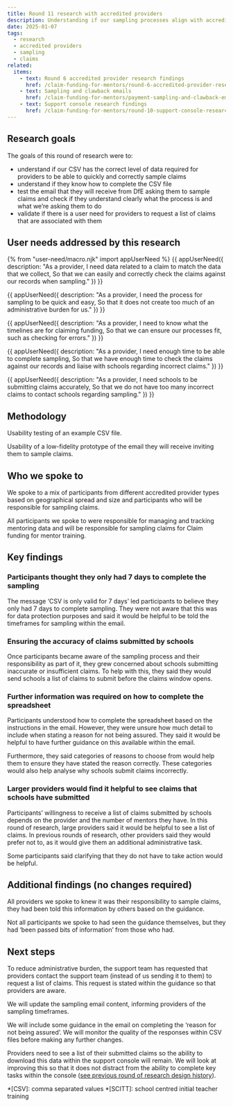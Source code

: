```yaml
---
title: Round 11 research with accredited providers
description: Understanding if our sampling processes align with accredited providers’ needs and expectations
date: 2025-01-07
tags:
  - research
  - accredited providers
  - sampling
  - claims
related:
  items:
    - text: Round 6 accredited provider research findings
      href: /claim-funding-for-mentors/round-6-accredited-provider-research-findings/
    - text: Sampling and clawback emails
      href: /claim-funding-for-mentors/payment-sampling-and-clawback-emails/
    - text: Support console research findings
      href: /claim-funding-for-mentors/round-10-support-console-research-findings/
---
```


## Research goals

The goals of this round of research were to:

- understand if our CSV has the correct level of data required for providers to be able to quickly and correctly sample claims
- understand if they know how to complete the CSV file
- test the email that they will receive from DfE asking them to sample claims and check if they understand clearly what the process is and what we’re asking them to do
- validate if there is a user need for providers to request a list of claims that are associated with them

## User needs addressed by this research

{% from "user-need/macro.njk" import appUserNeed %}
{{ appUserNeed({
  description: "As a provider,
  I need data related to a claim to match the data that we collect,
 So that we can easily and correctly check the claims against our records when sampling."
}) }}

{{ appUserNeed({
  description: "As a provider,
  I need the process for sampling to be quick and easy,
  So that it does not create too much of an administrative burden for us."
}) }}

{{ appUserNeed({
  description: "As a provider,
I need to know what the timelines are for claiming funding,
So that we can ensure our processes fit, such as checking for errors."
}) }}

{{ appUserNeed({
  description: "As a provider,
  I need enough time to be able to complete sampling,
  So that we have enough time to check the claims against our records and liaise with schools regarding incorrect claims."
}) }}

{{ appUserNeed({
  description: "As a provider,
  I need schools to be submitting claims accurately,
  So that we do not have too many incorrect claims to contact schools regarding sampling."
}) }}

## Methodology

Usability testing of an example CSV file.

Usability of a low-fidelity prototype of the email they will receive inviting them to sample claims.

## Who we spoke to

We spoke to a mix of participants from different accredited provider types based on geographical spread and size and participants who will be responsible for sampling claims.

All participants we spoke to were responsible for managing and tracking mentoring data and will be responsible for sampling claims for Claim funding for mentor training.

## Key findings

### Participants thought they only had 7 days to complete the sampling

The message ‘CSV is only valid for 7 days’ led participants to believe they only had 7 days to complete sampling. They were not aware that this was for data protection purposes and said it would be helpful to be told the timeframes for sampling within the email.

### Ensuring the accuracy of claims submitted by schools

Once participants became aware of the sampling process and their responsibility as part of it, they grew concerned about schools submitting inaccurate or insufficient claims. To help with this, they said they would send schools a list of claims to submit before the claims window opens.

### Further information was required on how to complete the spreadsheet

Participants understood how to complete the spreadsheet based on the instructions in the email. However, they were unsure how much detail to include when stating a reason for not being assured. They said it would be helpful to have further guidance on this available within the email.

Furthermore, they said categories of reasons to choose from would help them to ensure they have stated the reason correctly. These categories would also help analyse why schools submit claims incorrectly.

### Larger providers would find it helpful to see claims that schools have submitted

Participants’ willingness to receive a list of claims submitted by schools depends on the provider and the number of mentors they have. In this round of research, large providers said it would be helpful to see a list of claims. In previous rounds of research, other providers said they would prefer not to, as it would give them an additional administrative task.

Some participants said clarifying that they do not have to take action would be helpful.

## Additional findings (no changes required)

All providers we spoke to knew it was their responsibility to sample claims, they had been told this information by others based on the guidance.

Not all participants we spoke to had seen the guidance themselves, but they had ‘been passed bits of information’ from those who had.

## Next steps

To reduce administrative burden, the support team has requested that providers contact the support team (instead of us sending it to them) to request a list of claims. This request is stated within the guidance so that providers are aware.

We will update the sampling email content, informing providers of the sampling timeframes.

We will include some guidance in the email on completing the ‘reason for not being assured’. We will monitor the quality of the responses within CSV files before making any further changes.

Providers need to see a list of their submitted claims so the ability to download this data within the support console will remain. We will look at improving this so that it does not distract from the ability to complete key tasks within the console ([see previous round of research design history](/claim-funding-for-mentors/round-10-support-console-research-findings/)).

*[CSV]: comma separated values
*[SCITT]: school centred initial teacher training
